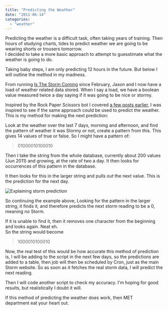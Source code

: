 ```yaml
---
title: "Predicting the Weather"
date: "2011-06-14"
categories: 
  - "weather"
---
```


Predicting the weather is a difficult task, often taking years of training. Then hours of studying charts, tides to predict weather we are going to be wearing shorts or trousers tomorrow.  
I decided to take a more basic approach to attempt to guesstimate what the weather is going to do.

Taking baby steps, I am only predicting 12 hours in the future. But below I will outline the method in my madness.  
  
From running [Is The Storm Coming](http://www.isthestormcoming.com) since February, Jason and I now have a load of weather related data stored. When I say a load, we have a boolean value measured twice a day saying if it was going to be nice or stormy.

Inspired by the Rock Paper Scissors bot I covered [a few posts earlier](http://snappeh.com/blog/rock-paper-scissors-bot/), I was inspired to see if the same approach could be used to predict the weather.  
This is my method for making the next prediction:

Look at the weather over the last 7 days, morning and afternoon, and find the pattern of weather it was Stormy or not, create a pattern from this. This gives 14 values of true or false. So I might have a pattern of:

> 01000010100010

Then I take the string from the whole database, currently about 200 values (Jun 2011) and growing, at the rate of two a day. It then looks for occurrences of this pattern in the database.

It then looks for this in the larger string and pulls out the next value. This is the prediction for the next day.

![Explaining storm prediction](/images/patterndemo.png "Pattern Demo")

So continuing the example above, Looking for the pattern in the larger string, it finds it, and therefore predicts the next storm reading to be a 0, meaning no Storm.

If it is unable to find it, then it removes one character from the beginning and looks again. Neat eh.  
So the string would become

> 1000010100010

Now, the real test of this would be how accurate this method of prediction is, I will be adding to the script in the next few days, so the predictions are added to a table, then job will then be scheduled by Cron, just as the main Storm website. So as soon as it fetches the real storm data, I will predict the next reading.

Then I will code another script to check my accuracy. I'm hoping for good results, but realistically I doubt it will.

If this method of predicting the weather does work, then MET department eat your heart out.
